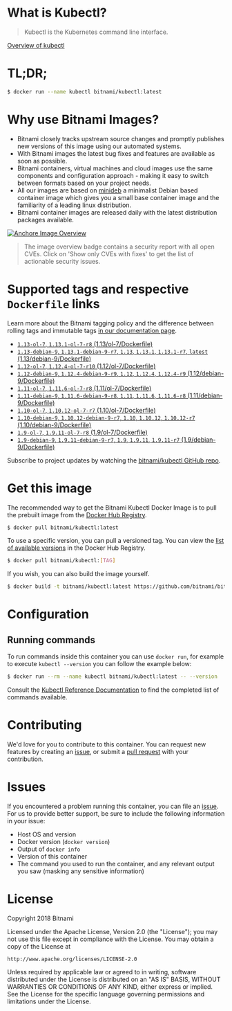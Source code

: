 
# What is Kubectl?

> Kubectl is the Kubernetes command line interface.

[Overview of kubectl](https://kubernetes.io/docs/reference/kubectl/overview/)

# TL;DR;

```bash
$ docker run --name kubectl bitnami/kubectl:latest
```

# Why use Bitnami Images?

* Bitnami closely tracks upstream source changes and promptly publishes new versions of this image using our automated systems.
* With Bitnami images the latest bug fixes and features are available as soon as possible.
* Bitnami containers, virtual machines and cloud images use the same components and configuration approach - making it easy to switch between formats based on your project needs.
* All our images are based on [minideb](https://github.com/bitnami/minideb) a minimalist Debian based container image which gives you a small base container image and the familiarity of a leading linux distribution.
* Bitnami container images are released daily with the latest distribution packages available.

[![Anchore Image Overview](https://anchore.io/service/badges/image/d78d91421e4ccd244f2d91414ea8261cca8468562ae55ab5d184a3739a3cebc5)](https://anchore.io/image/dockerhub/bitnami%2Fkubectl%3Alatest#security)

> The image overview badge contains a security report with all open CVEs. Click on 'Show only CVEs with fixes' to get the list of actionable security issues.

# Supported tags and respective `Dockerfile` links

Learn more about the Bitnami tagging policy and the difference between rolling tags and immutable tags [in our documentation page](https://docs.bitnami.com/containers/how-to/understand-rolling-tags-containers/).


* [`1.13-ol-7`, `1.13.1-ol-7-r8` (1.13/ol-7/Dockerfile)](https://github.com/bitnami/bitnami-docker-kubectl/blob/1.13.1-ol-7-r8/1.13/ol-7/Dockerfile)
* [`1.13-debian-9`, `1.13.1-debian-9-r7`, `1.13`, `1.13.1`, `1.13.1-r7`, `latest` (1.13/debian-9/Dockerfile)](https://github.com/bitnami/bitnami-docker-kubectl/blob/1.13.1-debian-9-r7/1.13/debian-9/Dockerfile)
* [`1.12-ol-7`, `1.12.4-ol-7-r10` (1.12/ol-7/Dockerfile)](https://github.com/bitnami/bitnami-docker-kubectl/blob/1.12.4-ol-7-r10/1.12/ol-7/Dockerfile)
* [`1.12-debian-9`, `1.12.4-debian-9-r9`, `1.12`, `1.12.4`, `1.12.4-r9` (1.12/debian-9/Dockerfile)](https://github.com/bitnami/bitnami-docker-kubectl/blob/1.12.4-debian-9-r9/1.12/debian-9/Dockerfile)
* [`1.11-ol-7`, `1.11.6-ol-7-r8` (1.11/ol-7/Dockerfile)](https://github.com/bitnami/bitnami-docker-kubectl/blob/1.11.6-ol-7-r8/1.11/ol-7/Dockerfile)
* [`1.11-debian-9`, `1.11.6-debian-9-r8`, `1.11`, `1.11.6`, `1.11.6-r8` (1.11/debian-9/Dockerfile)](https://github.com/bitnami/bitnami-docker-kubectl/blob/1.11.6-debian-9-r8/1.11/debian-9/Dockerfile)
* [`1.10-ol-7`, `1.10.12-ol-7-r7` (1.10/ol-7/Dockerfile)](https://github.com/bitnami/bitnami-docker-kubectl/blob/1.10.12-ol-7-r7/1.10/ol-7/Dockerfile)
* [`1.10-debian-9`, `1.10.12-debian-9-r7`, `1.10`, `1.10.12`, `1.10.12-r7` (1.10/debian-9/Dockerfile)](https://github.com/bitnami/bitnami-docker-kubectl/blob/1.10.12-debian-9-r7/1.10/debian-9/Dockerfile)
* [`1.9-ol-7`, `1.9.11-ol-7-r8` (1.9/ol-7/Dockerfile)](https://github.com/bitnami/bitnami-docker-kubectl/blob/1.9.11-ol-7-r8/1.9/ol-7/Dockerfile)
* [`1.9-debian-9`, `1.9.11-debian-9-r7`, `1.9`, `1.9.11`, `1.9.11-r7` (1.9/debian-9/Dockerfile)](https://github.com/bitnami/bitnami-docker-kubectl/blob/1.9.11-debian-9-r7/1.9/debian-9/Dockerfile)

Subscribe to project updates by watching the [bitnami/kubectl GitHub repo](https://github.com/bitnami/bitnami-docker-kubectl).

# Get this image

The recommended way to get the Bitnami Kubectl Docker Image is to pull the prebuilt image from the [Docker Hub Registry](https://hub.docker.com/r/bitnami/kubectl).

```bash
$ docker pull bitnami/kubectl:latest
```

To use a specific version, you can pull a versioned tag. You can view the [list of available versions](https://hub.docker.com/r/bitnami/kubectl/tags/) in the Docker Hub Registry.

```bash
$ docker pull bitnami/kubectl:[TAG]
```

If you wish, you can also build the image yourself.

```bash
$ docker build -t bitnami/kubectl:latest https://github.com/bitnami/bitnami-docker-kubectl.git
```

# Configuration

## Running commands

To run commands inside this container you can use `docker run`, for example to execute `kubectl --version` you can follow the example below:

```bash
$ docker run --rm --name kubectl bitnami/kubectl:latest -- --version
```

Consult the [Kubectl Reference Documentation](https://kubernetes.io/docs/reference/generated/kubectl/kubectl-commands) to find the completed list of commands available.

# Contributing

We'd love for you to contribute to this container. You can request new features by creating an [issue](https://github.com/bitnami/bitnami-docker-kubectl/issues), or submit a [pull request](https://github.com/bitnami/bitnami-docker-kubectl/pulls) with your contribution.

# Issues

If you encountered a problem running this container, you can file an [issue](https://github.com/bitnami/bitnami-docker-kubectl/issues). For us to provide better support, be sure to include the following information in your issue:

- Host OS and version
- Docker version (`docker version`)
- Output of `docker info`
- Version of this container
- The command you used to run the container, and any relevant output you saw (masking any sensitive information)

# License

Copyright 2018 Bitnami

Licensed under the Apache License, Version 2.0 (the "License");
you may not use this file except in compliance with the License.
You may obtain a copy of the License at

    http://www.apache.org/licenses/LICENSE-2.0

Unless required by applicable law or agreed to in writing, software
distributed under the License is distributed on an "AS IS" BASIS,
WITHOUT WARRANTIES OR CONDITIONS OF ANY KIND, either express or implied.
See the License for the specific language governing permissions and
limitations under the License.
